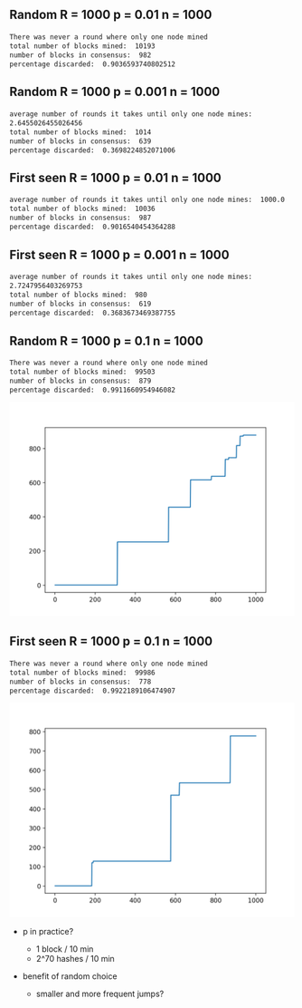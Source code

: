 ## Random R = 1000 p = 0.01 n = 1000

```
There was never a round where only one node mined
total number of blocks mined:  10193
number of blocks in consensus:  982
percentage discarded:  0.9036593740802512
```



## Random R = 1000 p = 0.001 n = 1000

```
average number of rounds it takes until only one node mines:  2.6455026455026456
total number of blocks mined:  1014
number of blocks in consensus:  639
percentage discarded:  0.3698224852071006
```



## First seen R = 1000 p = 0.01 n = 1000

```
average number of rounds it takes until only one node mines:  1000.0
total number of blocks mined:  10036
number of blocks in consensus:  987
percentage discarded:  0.9016540454364288
```



## First seen R = 1000 p = 0.001 n = 1000

```
average number of rounds it takes until only one node mines:  2.7247956403269753
total number of blocks mined:  980
number of blocks in consensus:  619
percentage discarded:  0.3683673469387755
```



## Random R = 1000 p = 0.1 n = 1000

```
There was never a round where only one node mined
total number of blocks mined:  99503
number of blocks in consensus:  879
percentage discarded:  0.9911660954946082
```

![figure 3](./fig3.png)



## First seen R = 1000 p = 0.1 n = 1000

```
There was never a round where only one node mined
total number of blocks mined:  99986
number of blocks in consensus:  778
percentage discarded:  0.9922189106474907
```

![figure 4](./fig4.png)





- p in practice?
  - 1 block / 10 min
  - 2^70 hashes / 10 min



- benefit of random choice
  - smaller and more frequent jumps?

